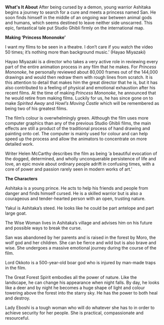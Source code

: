 
**What's It About**
After being cursed by a demon, young warrior Ashitaka begins a journey to search for a cure and meets a princess named San. He soon finds himself in the middle of an ongoing war between animal gods and humans, which seems destined to leave neither side unscarred. This epic, fantastical tale put Studio Ghibli firmly on the international map.<br>

**Making ‘Princess Mononoke’**

I want my films to be seen in a theatre. I don’t care if you watch the video 50 times; it’s nothing more than background music.’ (Hayao Miyazaki)

Hayao Miyazaki is a director who takes a very active role in reviewing every part of the entire animation process in any film that he makes. For _Princess Mononoke_, he personally reviewed about 80,000 frames out of the 144,000 drawings and would then redraw them with rough lines from scratch. It is this attention to detail that makes him the great director that he is, but it has also contributed to a feeling of physical and emotional exhaustion after his recent films. At the time of making _Princess Mononoke_, he announced that he would retire from making films. Luckily for us, he has since gone on to make _Spirited Away_ and _Howl’s Moving Castle_ which will be remembered as being two of his greatest films.

The film’s colour is overwhelmingly green. Although the film uses more computer graphics than any of the previous Studio Ghibli films, the main effects are still a product of the traditional process of hand drawing and painting onto cel. The computer is mainly used for colour and can help speed up the process and allow the animators to concentrate on more detailed work.

Writer Helen McCarthy describes the film as being ‘a beautiful evocation of the dogged, determined, and wholly unconquerable persistence of life and love, an epic movie about ordinary people adrift in confusing times, with a core of power and passion rarely seen in modern works of art.’

**The Characters**

Ashitaka is a young prince. He acts to help his friends and people from danger and finds himself cursed. He is a skilled warrior but is also a courageous and tender-hearted person with an open, trusting nature.

Yakul is Ashitaka’s steed. He looks like he could be part antelope and part large goat.

The Wise Woman lives in Ashitaka’s village and advises him on his future and possible ways to break the curse.

San was abandoned by her parents and is raised in the forest by Moro, the wolf god and her children. She can be fierce and wild but is also brave and wise. She undergoes a massive emotional journey during the course of the film.

Lord Okkoto is a 500-year-old boar god who is injured by man-made traps in the film.

The Great Forest Spirit embodies all the power of nature. Like the landscape, he can change his appearance when night falls. By day, he looks like a deer and by night he becomes a huge shape of light and colour towering above the forest into the starry sky. He has the power to both heal and destroy.

Lady Eboshi is a tough woman who will do whatever she has to in order to achieve security for her people. She is practical, compassionate and resourceful.
<!--stackedit_data:
eyJoaXN0b3J5IjpbLTY5NzYwNjAyNl19
-->